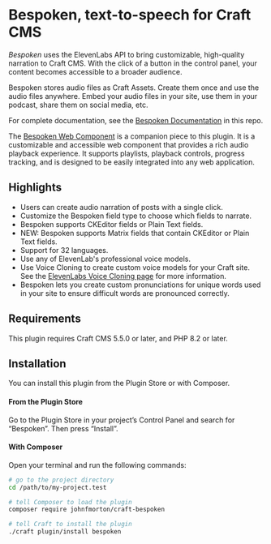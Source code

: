 # Bespoken, text-to-speech for Craft CMS

_Bespoken_ uses the ElevenLabs API to bring customizable, high-quality narration to Craft CMS. With the click of a button in the control panel, your content becomes accessible to a broader audience. 

Bespoken stores audio files as Craft Assets. Create them once and use the audio files anywhere. Embed your audio files in your site, use them in your podcast, share them on social media, etc.

For complete documentation, see the [Bespoken Documentation](DOCUMENTATION.md) in this repo.

The [Bespoken Web Component](https://www.npmjs.com/package/bespoken-audio-player) is a companion piece to this plugin. It is a customizable and accessible web component that provides a rich audio playback experience. It supports playlists, playback controls, progress tracking, and is designed to be easily integrated into any web application.

## Highlights

* Users can create audio narration of posts with a single click.
* Customize the Bespoken field type to choose which fields to narrate. 
* Bespoken supports CKEditor fields or Plain Text fields.
* NEW: Bespoken supports Matrix fields that contain CKEditor or Plain Text fields.
* Support for 32 languages.
* Use any of ElevenLab's professional voice models.
* Use Voice Cloning to create custom voice models for your Craft site. See the [ElevenLabs Voice Cloning page](https://elevenlabs.io/voice-cloning) for more information.
* Bespoken lets you create custom pronunciations for unique words used in your site to ensure difficult words are pronounced correctly.

## Requirements

This plugin requires Craft CMS 5.5.0 or later, and PHP 8.2 or later.

## Installation

You can install this plugin from the Plugin Store or with Composer.

#### From the Plugin Store

Go to the Plugin Store in your project’s Control Panel and search for “Bespoken”. Then press “Install”.

#### With Composer

Open your terminal and run the following commands:

```bash
# go to the project directory
cd /path/to/my-project.test

# tell Composer to load the plugin
composer require johnfmorton/craft-bespoken

# tell Craft to install the plugin
./craft plugin/install bespoken
```
